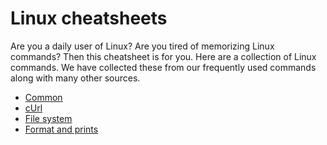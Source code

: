 # Linux cheatsheets

Are you a daily user of Linux? Are you tired of memorizing Linux commands? Then this cheatsheet is for you. Here are a collection of Linux commands. We have collected these from our frequently used commands along with many other sources.  

* [Common](common.md) 
* [cUrl](cUrl.md) 
* [File system](file-system.md)
* [Format and prints](format-and-prints.md) 
